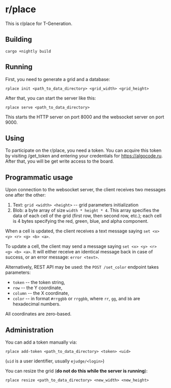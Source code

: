 # r/place

This is r/place for T-Generation.


## Building

```shell
cargo +nightly build
```


## Running

First, you need to generate a grid and a database:

```shell
rplace init <path_to_data_directory> <grid_width> <grid_height>
```

After that, you can start the server like this:

```shell
rplace serve <path_to_data_directory>
```

This starts the HTTP server on port 8000 and the websocket server on port 9000.


## Using

To participate on the r/place, you need a token. You can acquire this token by visiting /get_token and entering your credentials for https://algocode.ru. After that, you will be get write access to the board.


## Programmatic usage

Upon connection to the websocket server, the client receives two messages one after the other:

1. Text: `grid <width> <height>` -- grid parameters initialization
2. Blob: a byte array of size `width * height * 4`. This array specifies the data of each cell of the grid (first row, then second row, etc.); each cell is 4 bytes specifying the red, green, blue, and alpha component.

When a cell is updated, the client receives a text message saying `set <x> <y> <r> <g> <b> <a>`.

To update a cell, the client may send a message saying `set <x> <y> <r> <g> <b> <a>`. It will either receive an identical message back in case of success, or an error message: `error <text>`.

Alternatively, REST API may be used: the `POST /set_color` endpoint takes parameters:

- `token` -- the token string,
- `row` -- the Y coordinate,
- `column` -- the X coordinate,
- `color` -- in format `#rrggbb` or `rrggbb`, where `rr`, `gg`, and `bb` are hexadecimal numbers.

All coordinates are zero-based.


## Administration

You can add a token manually via:

```shell
rplace add-token <path_to_data_directory> <token> <uid>
```

(`uid` is a user identifier, usually `ejudge/<login>`)

You can resize the grid (**do not do this while the server is running**):

```shell
rplace resize <path_to_data_directory> <new_width> <new_height>
```
